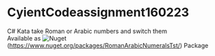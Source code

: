 # CyientCodeassignment160223
C# Kata take Roman or Arabic numbers and switch them <br/>
Available as ![Nuget](https://img.shields.io/nuget/v/RomanArabicNumeralsTst?color=blue&style=flat-square)(https://www.nuget.org/packages/RomanArabicNumeralsTst/) Package
